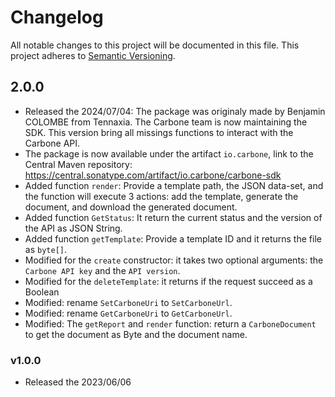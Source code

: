 # Changelog

All notable changes to this project will be documented in this file. This project adheres to [Semantic Versioning](https://semver.org/spec/v2.0.0.html).

## 2.0.0
- Released the 2024/07/04: The package was originaly made by Benjamin COLOMBE from Tennaxia. The Carbone team is now maintaining the SDK. This version bring all missings functions to interact with the Carbone API.
- The package is now available under the artifact `io.carbone`, link to the Central Maven repository: https://central.sonatype.com/artifact/io.carbone/carbone-sdk
- Added function `render`: Provide a template path, the JSON data-set, and the function will execute 3 actions: add the template, generate the document, and download the generated document.
- Added function `GetStatus`: It return the current status and the version of the API as JSON String.
- Added function `getTemplate`: Provide a template ID and it returns the file as `byte[]`.
- Modified for the `create` constructor: it takes two optional arguments: the `Carbone API key` and the `API version`.
- Modified for the `deleteTemplate`: it returns if the request succeed as a Boolean
- Modified: rename `SetCarboneUri` to `SetCarboneUrl`. 
- Modified: rename `GetCarboneUri` to `GetCarboneUrl`. 
- Modified: The `getReport` and `render` function:  return a `CarboneDocument` to get the document as Byte and the document name.

### v1.0.0
- Released the 2023/06/06